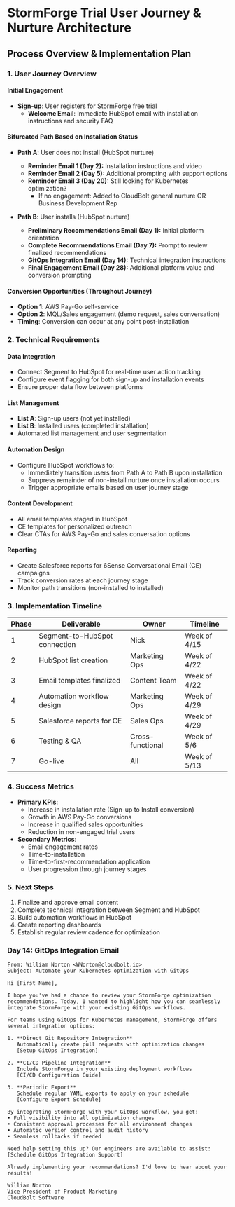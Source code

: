 # StormForge Trial User Journey & Nurture Architecture

## Process Overview & Implementation Plan

### 1. User Journey Overview

#### Initial Engagement

- **Sign-up**: User registers for StormForge free trial
	- **Welcome Email**: Immediate HubSpot email with installation instructions and security FAQ

#### Bifurcated Path Based on Installation Status
- **Path A**: User does not install (HubSpot nurture)    
    - **Reminder Email 1 (Day 2):** Installation instructions and video
    - **Reminder Email 2 (Day 5):** Additional prompting with support options
    - **Reminder Email 3 (Day 20):** Still looking for Kubernetes optimization? 
	    - If no engagement: Added to CloudBolt general nurture OR Business Development Rep

- **Path B**: User installs (HubSpot nurture)
    - **Preliminary Recommendations Email (Day 1):** Initial platform orientation
    - **Complete Recommendations Email (Day 7):** Prompt to review finalized recommendations
    - **GitOps Integration Email (Day 14):** Technical integration instructions
    - **Final Engagement Email (Day 28):** Additional platform value and conversion prompting

#### Conversion Opportunities (Throughout Journey)
- **Option 1**: AWS Pay-Go self-service
- **Option 2**: MQL/Sales engagement (demo request, sales conversation)
- **Timing**: Conversion can occur at any point post-installation

### 2. Technical Requirements

#### Data Integration
- Connect Segment to HubSpot for real-time user action tracking
- Configure event flagging for both sign-up and installation events
- Ensure proper data flow between platforms

#### List Management
- **List A**: Sign-up users (not yet installed)
- **List B**: Installed users (completed installation)
- Automated list management and user segmentation

#### Automation Design
- Configure HubSpot workflows to:
    - Immediately transition users from Path A to Path B upon installation
    - Suppress remainder of non-install nurture once installation occurs
    - Trigger appropriate emails based on user journey stage

#### Content Development
- All email templates staged in HubSpot
- CE templates for personalized outreach
- Clear CTAs for AWS Pay-Go and sales conversation options

#### Reporting
- Create Salesforce reports for 6Sense Conversational Email (CE) campaigns
- Track conversion rates at each journey stage
- Monitor path transitions (non-installed to installed)

### 3. Implementation Timeline

|Phase|Deliverable|Owner|Timeline|
|---|---|---|---|
|1|Segment-to-HubSpot connection|Nick|Week of 4/15|
|2|HubSpot list creation|Marketing Ops|Week of 4/22|
|3|Email templates finalized|Content Team|Week of 4/22|
|4|Automation workflow design|Marketing Ops|Week of 4/29|
|5|Salesforce reports for CE|Sales Ops|Week of 4/29|
|6|Testing & QA|Cross-functional|Week of 5/6|
|7|Go-live|All|Week of 5/13|

### 4. Success Metrics
- **Primary KPIs**:
    - Increase in installation rate (Sign-up to Install conversion)
    - Growth in AWS Pay-Go conversions
    - Increase in qualified sales opportunities
    - Reduction in non-engaged trial users
- **Secondary Metrics**:
    - Email engagement rates
    - Time-to-installation
    - Time-to-first-recommendation application
    - User progression through journey stages

### 5. Next Steps
1. Finalize and approve email content
2. Complete technical integration between Segment and HubSpot
3. Build automation workflows in HubSpot
4. Create reporting dashboards
5. Establish regular review cadence for optimization


### Day 14: GitOps Integration Email

```
From: William Norton <WNorton@cloudbolt.io>
Subject: Automate your Kubernetes optimization with GitOps

Hi [First Name],

I hope you've had a chance to review your StormForge optimization recommendations. Today, I wanted to highlight how you can seamlessly integrate StormForge with your existing GitOps workflows.

For teams using GitOps for Kubernetes management, StormForge offers several integration options:

1. **Direct Git Repository Integration**
   Automatically create pull requests with optimization changes
   [Setup GitOps Integration]

2. **CI/CD Pipeline Integration**
   Include StormForge in your existing deployment workflows
   [CI/CD Configuration Guide]

3. **Periodic Export**
   Schedule regular YAML exports to apply on your schedule
   [Configure Export Schedule]

By integrating StormForge with your GitOps workflow, you get:
• Full visibility into all optimization changes
• Consistent approval processes for all environment changes
• Automatic version control and audit history
• Seamless rollbacks if needed

Need help setting this up? Our engineers are available to assist:
[Schedule GitOps Integration Support]

Already implementing your recommendations? I'd love to hear about your results!

William Norton
Vice President of Product Marketing
CloudBolt Software
```